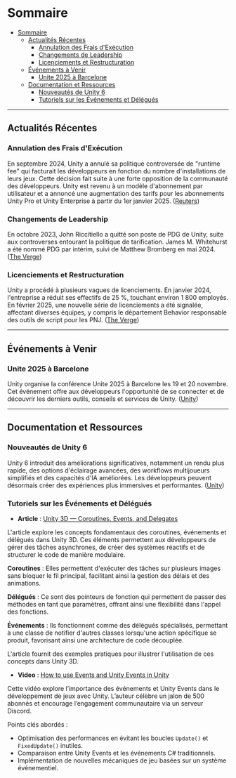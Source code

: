 # Sommaire

- [Sommaire](#sommaire)
  - [Actualités Récentes](#actualités-récentes)
    - [Annulation des Frais d'Exécution](#annulation-des-frais-dexécution)
    - [Changements de Leadership](#changements-de-leadership)
    - [Licenciements et Restructuration](#licenciements-et-restructuration)
  - [Événements à Venir](#événements-à-venir)
    - [Unite 2025 à Barcelone](#unite-2025-à-barcelone)
  - [Documentation et Ressources](#documentation-et-ressources)
    - [Nouveautés de Unity 6](#nouveautés-de-unity-6)
    - [Tutoriels sur les Événements et Délégués](#tutoriels-sur-les-événements-et-délégués)

---

## Actualités Récentes

### Annulation des Frais d'Exécution

En septembre 2024, Unity a annulé sa politique controversée de "runtime fee" qui facturait les développeurs en fonction du nombre d'installations de leurs jeux. Cette décision fait suite à une forte opposition de la communauté des développeurs. Unity est revenu à un modèle d'abonnement par utilisateur et a annoncé une augmentation des tarifs pour les abonnements Unity Pro et Unity Enterprise à partir du 1er janvier 2025. ([Reuters](https://www.reuters.com/technology/unity-software-scraps-runtime-fee-pricing-policy-introduces-price-hikes-2024-09-12))

### Changements de Leadership

En octobre 2023, John Riccitiello a quitté son poste de PDG de Unity, suite aux controverses entourant la politique de tarification. James M. Whitehurst a été nommé PDG par intérim, suivi de Matthew Bromberg en mai 2024. ([The Verge](https://www.theverge.com/2024/10/17/24272699/unity-6-game-engine-release))

### Licenciements et Restructuration

Unity a procédé à plusieurs vagues de licenciements. En janvier 2024, l'entreprise a réduit ses effectifs de 25 %, touchant environ 1 800 employés. En février 2025, une nouvelle série de licenciements a été signalée, affectant diverses équipes, y compris le département Behavior responsable des outils de script pour les PNJ. ([The Verge](https://www.theverge.com/news/610165/unity-layoffs-2025-runtime-fee))

---

## Événements à Venir

### Unite 2025 à Barcelone

Unity organise la conférence Unite 2025 à Barcelone les 19 et 20 novembre. Cet événement offre aux développeurs l'opportunité de se connecter et de découvrir les derniers outils, conseils et services de Unity. ([Unity](https://unity.com/fr/news))

---

## Documentation et Ressources

### Nouveautés de Unity 6

Unity 6 introduit des améliorations significatives, notamment un rendu plus rapide, des options d'éclairage avancées, des workflows multijoueurs simplifiés et des capacités d'IA améliorées. Les développeurs peuvent désormais créer des expériences plus immersives et performantes. ([Unity](https://unity.com/fr/blog/unity-6-features-announcement))

### Tutoriels sur les Événements et Délégués

- **Article** : [Unity 3D — Coroutines, Events, and Delegates](https://swapnilmore03.medium.com/unity-3d-coroutines-events-and-delegates-db1569df3af6)

L'article explore les concepts fondamentaux des coroutines, événements et délégués dans Unity 3D. Ces éléments permettent aux développeurs de gérer des tâches asynchrones, de créer des systèmes réactifs et de structurer le code de manière modulaire.

**Coroutines** : Elles permettent d'exécuter des tâches sur plusieurs images sans bloquer le fil principal, facilitant ainsi la gestion des délais et des animations.

**Délégués** : Ce sont des pointeurs de fonction qui permettent de passer des méthodes en tant que paramètres, offrant ainsi une flexibilité dans l'appel des fonctions.

**Événements** : Ils fonctionnent comme des délégués spécialisés, permettant à une classe de notifier d'autres classes lorsqu'une action spécifique se produit, favorisant ainsi une architecture de code découplée.

L'article fournit des exemples pratiques pour illustrer l'utilisation de ces concepts dans Unity 3D.

- **Video** : [How to use Events and Unity Events in Unity](https://www.youtube.com/watch?v=AGGmnVIhHvc)

Cette vidéo explore l’importance des événements et Unity Events dans le développement de jeux avec Unity. L’auteur célèbre un jalon de 500 abonnés et encourage l’engagement communautaire via un serveur Discord.

Points clés abordés :
- Optimisation des performances en évitant les boucles `Update()` et `FixedUpdate()` inutiles.
- Comparaison entre Unity Events et les événements C# traditionnels.
- Implémentation de nouvelles mécaniques de jeu basées sur un système événementiel.

